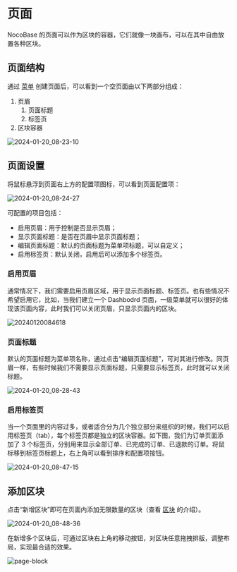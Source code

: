 # 页面

NocoBase 的页面可以作为区块的容器，它们就像一块画布，可以在其中自由放置各种区块。

## 页面结构

通过 [菜单](/handbook/ui/menus) 创建页面后，可以看到一个空页面由以下两部分组成：

1. 页眉
   1. 页面标题
   2. 标签页
2. 区块容器

![2024-01-20_08-23-10](https://static-docs.nocobase.com/2024-01-20_08-23-10.jpg)

## 页面设置

将鼠标悬浮到页面右上方的配置项图标，可以看到页面配置项：

![2024-01-20_08-24-27](https://static-docs.nocobase.com/2024-01-20_08-24-27.jpg)

可配置的项目包括：

- 启用页眉：用于控制是否显示页眉；
- 显示页面标题：是否在页眉中显示页面标题；
- 编辑页面标题：默认的页面标题为菜单项标题，可以自定义；
- 启用标签页：默认关闭，启用后可以添加多个标签页。

### 启用页眉

通常情况下，我们需要启用页眉区域，用于显示页面标题、标签页。也有些情况不希望启用它，比如，当我们建立一个 Dashbodrd 页面，一级菜单就可以很好的体现该页面内容，此时我们可以关闭页眉，只显示页面内的区块。

![20240120084618](https://static-docs.nocobase.com/20240120084618.png)

### 页面标题

默认的页面标题为菜单项名称，通过点击“编辑页面标题”，可对其进行修改。同页眉一样，有些时候我们不需要显示页面标题，只需要显示标签页，此时就可以关闭标题。

![2024-01-20_08-28-43](https://static-docs.nocobase.com/2024-01-20_08-28-43.jpg)

### 启用标签页

当一个页面里的内容过多，或者适合分为几个独立部分来组织的时候，我们可以启用标签页（tab），每个标签页都是独立的区块容器。如下图，我们为订单页面添加了 3 个标签页，分别用来显示全部订单、已完成的订单、已退款的订单。将鼠标移到标签页标题上，右上角可以看到排序和配置项按钮。

![2024-01-20_08-47-15](https://static-docs.nocobase.com/2024-01-20_08-47-15.jpg)

## 添加区块

点击“新增区块”即可在页面内添加无限数量的区块（查看 [区块](./blocks/index.md) 的介绍）。

![2024-01-20_08-48-36](https://static-docs.nocobase.com/2024-01-20_08-48-36.jpg)

在新增多个区块后，可通过区块右上角的移动按钮，对区块任意拖拽排版，调整布局，实现最合适的效果。

![page-block](https://static-docs.nocobase.com/page-block.gif)
